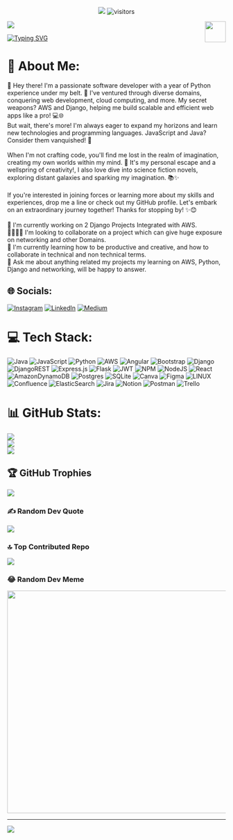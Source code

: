 <!--   my-icons -->
<p align="center">
    <a href="https://github.com/python/cpython"><img src="https://img.shields.io/badge/Python-3.12-FF1493.svg"></a>
    <img src="https://visitor-badge.laobi.icu/badge?page_id=BEPb.BEPb" alt="visitors"/>   
</p>

<!--   my-header-img -->
![](./src/header_.png)
<a href="https://www.python.org/"><img src="https://upload.wikimedia.org/wikipedia/commons/c/c3/Python-logo-notext.svg" align="right" height="48" width="48" ></a>

<!-- My Ticker -->
[![Typing SVG](https://readme-typing-svg.demolab.com/?color=%2336BCF7&center=true&vCenter=true&width=600&lines=Hey+there+👋🏻,+I'm+Hridesh;Welcome+to+my+profile)](https://git.io/typing-svg)

# 💫 About Me:
👋 Hey there! I'm a passionate software developer with a year of Python experience under my belt. 🐍 I've ventured through diverse domains, conquering web development, cloud computing, and more. My secret weapons? AWS and Django, helping me build scalable and efficient web apps like a pro! 💻🌐<br>But wait, there's more! I'm always eager to expand my horizons and learn new technologies and programming languages. JavaScript and Java? Consider them vanquished! 💪<br><br>When I'm not crafting code, you'll find me lost in the realm of imagination, creating my own worlds within my mind. 🌌 It's my personal escape and a wellspring of creativity!, I also love dive into science fiction novels, exploring distant galaxies and sparking my imagination. 📚✨<br><br>If you're interested in joining forces or learning more about my skills and experiences, drop me a line or check out my GitHub profile. Let's embark on an extraordinary journey together! Thanks for stopping by! ✨😊<br><br>🔭 I'm currently working on 2 Django Projects Integrated with AWS.<br>🫱🏼‍🫲🏽 I'm looking to collaborate on a project which can give huge exposure on networking and other Domains.<br>🌱 I'm currently learning how to be productive and creative, and how to collaborate in technical and non technical terms.<br>💬 Ask me about anything related my projects my learning on AWS, Python, Django and networking, will be happy to answer.


## 🌐 Socials:
[![Instagram](https://img.shields.io/badge/Instagram-%23E4405F.svg?logo=Instagram&logoColor=white)](https://instagram.com/harsh_u_08) [![LinkedIn](https://img.shields.io/badge/LinkedIn-%230077B5.svg?logo=linkedin&logoColor=white)](https://linkedin.com/in/hridesh-sharma-07a7091a3) [![Medium](https://img.shields.io/badge/Medium-12100E?logo=medium&logoColor=white)](https://medium.com/@@hridesh.khandal) 

# 💻 Tech Stack:
![Java](https://img.shields.io/badge/java-%23ED8B00.svg?style=for-the-badge&logo=java&logoColor=white) ![JavaScript](https://img.shields.io/badge/javascript-%23323330.svg?style=for-the-badge&logo=javascript&logoColor=%23F7DF1E) ![Python](https://img.shields.io/badge/python-3670A0?style=for-the-badge&logo=python&logoColor=ffdd54) ![AWS](https://img.shields.io/badge/AWS-%23FF9900.svg?style=for-the-badge&logo=amazon-aws&logoColor=white) ![Angular](https://img.shields.io/badge/angular-%23DD0031.svg?style=for-the-badge&logo=angular&logoColor=white) ![Bootstrap](https://img.shields.io/badge/bootstrap-%23563D7C.svg?style=for-the-badge&logo=bootstrap&logoColor=white) ![Django](https://img.shields.io/badge/django-%23092E20.svg?style=for-the-badge&logo=django&logoColor=white) ![DjangoREST](https://img.shields.io/badge/DJANGO-REST-ff1709?style=for-the-badge&logo=django&logoColor=white&color=ff1709&labelColor=gray) ![Express.js](https://img.shields.io/badge/express.js-%23404d59.svg?style=for-the-badge&logo=express&logoColor=%2361DAFB) ![Flask](https://img.shields.io/badge/flask-%23000.svg?style=for-the-badge&logo=flask&logoColor=white) ![JWT](https://img.shields.io/badge/JWT-black?style=for-the-badge&logo=JSON%20web%20tokens) ![NPM](https://img.shields.io/badge/NPM-%23000000.svg?style=for-the-badge&logo=npm&logoColor=white) ![NodeJS](https://img.shields.io/badge/node.js-6DA55F?style=for-the-badge&logo=node.js&logoColor=white) ![React](https://img.shields.io/badge/react-%2320232a.svg?style=for-the-badge&logo=react&logoColor=%2361DAFB) ![AmazonDynamoDB](https://img.shields.io/badge/Amazon%20DynamoDB-4053D6?style=for-the-badge&logo=Amazon%20DynamoDB&logoColor=white) ![Postgres](https://img.shields.io/badge/postgres-%23316192.svg?style=for-the-badge&logo=postgresql&logoColor=white) ![SQLite](https://img.shields.io/badge/sqlite-%2307405e.svg?style=for-the-badge&logo=sqlite&logoColor=white) ![Canva](https://img.shields.io/badge/Canva-%2300C4CC.svg?style=for-the-badge&logo=Canva&logoColor=white) 	![Figma](https://img.shields.io/badge/figma-%23F24E1E.svg?style=for-the-badge&logo=figma&logoColor=white) ![LINUX](https://img.shields.io/badge/Linux-FCC624?style=for-the-badge&logo=linux&logoColor=black) ![Confluence](https://img.shields.io/badge/confluence-%23172BF4.svg?style=for-the-badge&logo=confluence&logoColor=white) ![ElasticSearch](https://img.shields.io/badge/-ElasticSearch-005571?style=for-the-badge&logo=elasticsearch) ![Jira](https://img.shields.io/badge/jira-%230A0FFF.svg?style=for-the-badge&logo=jira&logoColor=white) ![Notion](https://img.shields.io/badge/Notion-%23000000.svg?style=for-the-badge&logo=notion&logoColor=white) ![Postman](https://img.shields.io/badge/Postman-FF6C37?style=for-the-badge&logo=postman&logoColor=white) ![Trello](https://img.shields.io/badge/Trello-%23026AA7.svg?style=for-the-badge&logo=Trello&logoColor=white)
# 📊 GitHub Stats:
![](https://github-readme-stats.vercel.app/api?username=hridesh-net&theme=tokyonight&hide_border=false&include_all_commits=true&count_private=true)<br/>
![](https://github-readme-streak-stats.herokuapp.com/?user=hridesh-net&theme=tokyonight&hide_border=false)<br/>
![](https://github-readme-stats.vercel.app/api/top-langs/?username=hridesh-net&theme=tokyonight&hide_border=false&include_all_commits=true&count_private=true&layout=compact)

## 🏆 GitHub Trophies
![](https://github-profile-trophy.vercel.app/?username=hridesh-net&theme=tokyonight&no-frame=false&no-bg=false&margin-w=4)

### ✍️ Random Dev Quote
![](https://quotes-github-readme.vercel.app/api?type=horizontal&theme=tokyonight)

### 🔝 Top Contributed Repo
![](https://github-contributor-stats.vercel.app/api?username=hridesh-net&limit=5&theme=tokyonight&combine_all_yearly_contributions=true)

### 😂 Random Dev Meme
<img src="https://rm.up.railway.app/" width="512px"/>

---
[![](https://visitcount.itsvg.in/api?id=hridesh-net&icon=0&color=0)](https://visitcount.itsvg.in)

<!-- Proudly created with GPRM ( https://gprm.itsvg.in ) -->
